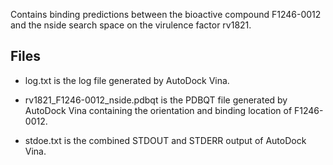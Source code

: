 Contains binding predictions between the bioactive compound F1246-0012 and the nside search space on the virulence factor rv1821.

## Files

- log.txt is the log file generated by AutoDock Vina.

- rv1821_F1246-0012_nside.pdbqt is the PDBQT file generated by AutoDock Vina containing the orientation and binding location of F1246-0012.

- stdoe.txt is the combined STDOUT and STDERR output of AutoDock Vina.

